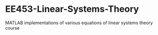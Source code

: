 # EE453-Linear-Systems-Theory
MATLAB implementations of various equations of linear systems theory course 

